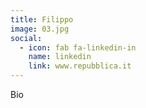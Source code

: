 ```yaml
---
title: Filippo
image: 03.jpg
social:
  - icon: fab fa-linkedin-in
    name: linkedin
    link: www.repubblica.it
---
```

Bio
